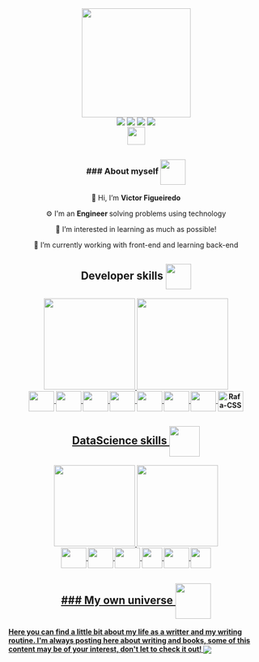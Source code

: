 <div id="header" align="center">
  <img  align = 'center' src="https://media.giphy.com/media/qgQUggAC3Pfv687qPC/giphy.gif" width="215"/>
</div>
<div id='contact' align='center'>
 <a href='mailto:figtreevic@gmail.com'><img src='https://img.shields.io/badge/Gmail-D14836?style=for-the-badge&logo=gmail&logoColor=white' target='_blank'></a>
  <a href='www.slack.com'><img src='https://img.shields.io/badge/Slack-4A154B?style=for-the-badge&logo=slack&logoColor=white' target='_blank'></a>
  <a href='https://www.instagram.com/figtreevic/'><img src='https://img.shields.io/badge/Instagram-E4405F?style=for-the-badge&logo=instagram&logoColor=white' target='_blank'></a>
  <a href='https://www.linkedin.com/in/victorfigtree' target='_blank'><img src='https://img.shields.io/badge/LinkedIn-0077B5?style=for-the-badge&logo=linkedin&logoColor=white' ></a>
 </div>
<div id='contact' align='center'>
  <a href='https://medium.com/@figtreevic'><img height='35px'src='https://img.shields.io/badge/Medium-12100E?style=for-the-badge&logo=medium&logoColor=white' tarbet='_blank'></a>
 </div>

##

<h3 align='center'><strong> ### About myself</strong> 
<img align='center' height='50' width='50' src='https://media.giphy.com/media/QWvra259h4LCvdJnxP/giphy.gif' />
  </h3>
 <!-- <div align="center">
    <img src="https://media.giphy.com/media/dWesBcTLavkZuG35MI/giphy.gif" width="450" height="200"/>
 </div> --> 
 
 <div align='center'> 
 
👋 Hi, I’m <strong> Victor Figueiredo </strong> 
 
⚙️ I'm an <strong> Engineer </strong> solving problems using technology
 
👀 I’m interested in learning as much as possible!
 
🌱 I’m currently working with front-end and learning back-end
</div> 

##

<!-- <h2 align='center'><strong> ### How to reach me <strong>📫:</h2> 
<div align='center' > 
 <a href='mailto:figtreevic@gmail.com'><img src='https://img.shields.io/badge/Gmail-D14836?style=for-the-badge&logo=gmail&logoColor=white' target='_blank'></a>
  <a href='www.slack.com'><img src='https://img.shields.io/badge/Slack-4A154B?style=for-the-badge&logo=slack&logoColor=white' target='_blank'></a>
  <a href='https://www.instagram.com/figtreevic/'><img src='https://img.shields.io/badge/Instagram-E4405F?style=for-the-badge&logo=instagram&logoColor=white' target='_blank'></a>
  <a href='https://www.linkedin.com/in/victorfigtree' target='_blank'><img src='https://img.shields.io/badge/LinkedIn-0077B5?style=for-the-badge&logo=linkedin&logoColor=white' ></a>
 </div>
 -->
## 

<div>
<h2 align='center'><strong> Developer skills <strong>
  <img align='center' height = '50' widt='50' src = 'https://media.giphy.com/media/IdyAQJVN2kVPNUrojM/giphy.gif' />
   <!-- <img src ='https://media.giphy.com/media/iIGT8Y1rOYhBpdHh1C/giphy.gif' width='70px' /> -->
  </h2> 
  <div align='center'>
  <a href="http://beacons.ai/figtreevic">
    <img height="180em" src="https://github-readme-stats.vercel.app/api?username=figtreevic&show_icons=true&theme=merko&include_all_commits=true&count_private=true">
    <img height="180em" src="https://github-readme-stats.vercel.app/api/top-langs/?username=figtreevic&exclude_repo= MatplotLibStudy,BeerConsumptionAnalysis,ScrapingPyhton,SpellChecker,DataVisualization,TemporalSeries,ImersaoAlura,SKLearn,PandasPython,PandasIO&layout=compact&langs_count=16&theme=merko">
 </div>
  </div>
  <div align='center' style="display:inline_block"<br>
  <img align='center' height='40' width='50' src="https://cdn.jsdelivr.net/gh/devicons/devicon/icons/csharp/csharp-original.svg" />
   <img align='center' height='40' width='50' src="https://cdn.jsdelivr.net/gh/devicons/devicon/icons/dotnetcore/dotnetcore-original.svg" />
   <img align='center' height='40' width='50' src="https://cdn.jsdelivr.net/gh/devicons/devicon/icons/javascript/javascript-original.svg" />
   <img align='center' height='40' width='50' src="https://cdn.jsdelivr.net/gh/devicons/devicon/icons/git/git-original.svg" />
   <img align='center' height='40' width='50' src="https://cdn.jsdelivr.net/gh/devicons/devicon/icons/nodejs/nodejs-original.svg" />
   <img align='center' height='40' width='50' src="https://cdn.jsdelivr.net/gh/devicons/devicon/icons/react/react-original.svg" />
   <img align='center' height='40' width='50' src="https://cdn.jsdelivr.net/gh/devicons/devicon/icons/html5/html5-original.svg" />
   <img align='center' alt='Rafa-CSS' height='40' width='50' src="https://cdn.jsdelivr.net/gh/devicons/devicon/icons/css3/css3-original.svg"/>
 </div>
 
  ##
  <div align='center' >
 <h2 align='center'><strong> DataScience skills <strong>
   <img align='center' height = '60' width='60' src = 'https://media.giphy.com/media/LMt9638dO8dftAjtco/giphy.gif' />
   <!-- <img src='https://media.giphy.com/media/SvEUbsayyUlcPm41Tl/giphy.gif' width='70px'/> -->
  </h2> 
  <a href="http://beacons.ai/figtreevic">
    <img height="160em" src="https://github-readme-stats.vercel.app/api?username=figtreevic&show_icons=true&theme=merko&include_all_commits=true&count_private=true">
    <img height="160em" src="https://github-readme-stats.vercel.app/api/top-langs/?username=figtreevic&hide=html,css,javascript&layout=compact&langs_count=1&theme=merko">
 </div>
  
 <div align='center'  style="display:inline_block"<br>
   <img align='center' height = '40' width= '50' src="https://cdn.jsdelivr.net/gh/devicons/devicon/icons/python/python-original.svg" />
   <img align='center' height='40' width='50' src="https://cdn.jsdelivr.net/gh/devicons/devicon/icons/anaconda/anaconda-original.svg" />
   <img align='center' height ='40' width='50' src="https://cdn.jsdelivr.net/gh/devicons/devicon/icons/jupyter/jupyter-original.svg" />
   <img align='center' height='40'width='40' src='https://github.com/jupyterlab/jupyterlab-desktop/blob/master/dist-resources/icon.ico?raw=true' />
   <img align='center' height='40' width='50' src="https://cdn.jsdelivr.net/gh/devicons/devicon/icons/pandas/pandas-original.svg" />
   <img align='center' height='40' width='40'src="https://user-images.githubusercontent.com/315810/92161415-9e357100-edfe-11ea-917d-f9e33fd60741.png" />
  
  </div>
 
 
##

<section class="blog">
 <h2 align='center'  color="blue">
  <strong> ### My own universe </strong>
   <img align='center' height = '70' width = '70' src= 'https://media.giphy.com/media/oy3pwvu2WbY22fOWbz/giphy.gif' />
 <!--  <img src="https://media.giphy.com/media/vgma60qfjjBwNSaAYv/giphy.gif" width="70px"/> -->
</h2>
    Here you can find a little bit about my life as a writter and my writing routine.
    I'm always posting here about writing and books, some of this content may be of your interest, don't let to check it out!
    <a href='www.figtreevic.ca' target='_blank'><img align="center" src="https://static.wixstatic.com/media/8536f5_a8bc3b685064432facfaf0e776ca2a1d~mv2.jpg/v1/fill/w_940,h_450,al_c,q_90,enc_auto/8536f5_a8bc3b685064432facfaf0e776ca2a1d~mv2.jpg"></a>
  </section>
 <!-- -->
<!-- token add day: 18/05/2022 --> 
<!---
figtreevic/figtreevic is a ✨ special ✨ repository because its `README.md` (this file) appears on your GitHub profile.
You can click the Preview link to take a look at your changes.
--->
